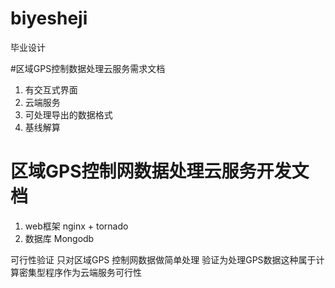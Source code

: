 # biyesheji
毕业设计

#区域GPS控制数据处理云服务需求文档

1.	有交互式界面
2.	云端服务
3.	可处理导出的数据格式
4.	基线解算


# 区域GPS控制网数据处理云服务开发文档


1.	web框架
nginx + tornado
2.	数据库
Mongodb

可行性验证
只对区域GPS 控制网数据做简单处理
验证为处理GPS数据这种属于计算密集型程序作为云端服务可行性

